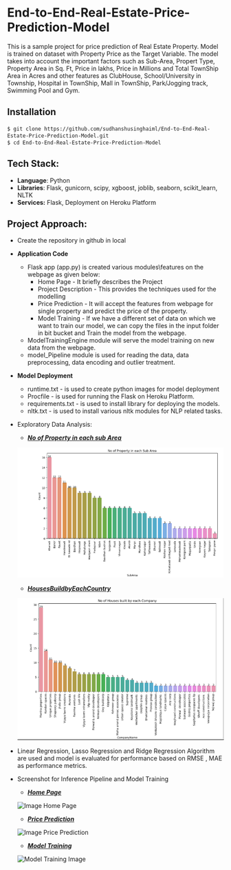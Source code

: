 # End-to-End-Real-Estate-Price-Prediction-Model
This is a sample project for price prediction of Real Estate Property. Model is trained on dataset with Property Price as the Target Variable. The model takes into account the important factors such as Sub-Area, Propert Type, Property Area in Sq. Ft, Price in lakhs, Price in Millions and Total TownShip Area in Acres and other features as ClubHouse, School/University in Township, Hospital in TownShip, Mall in TownShip, Park/Jogging track,	Swimming Pool and Gym.

## Installation
```
$ git clone https://github.com/sudhanshusinghaiml/End-to-End-Real-Estate-Price-Prediction-Model.git
$ cd End-to-End-Real-Estate-Price-Prediction-Model
```

## Tech Stack:
 - **Language**: Python
 - **Libraries**: Flask, gunicorn, scipy, xgboost, joblib, seaborn, scikit_learn, NLTK
 - **Services:** Flask, Deployment on Heroku Platform

## Project Approach:
 - Create the repository in github in local
 - **Application Code**
    - Flask app (app.py) is created various modules\features on the webpage as given below:
        - Home Page - It briefly describes the Project
        - Project Description - This provides the techniques used for the modelling
        - Price Prediction - It will accept the features from webpage for single property and predict the price of the property.
        - Model Training - If we have a different set of data on which we want to train our model, we can copy the files in the input folder in bit bucket and Train the model from the webpage.
    - ModelTrainingEngine module will serve the model training on new data from the webpage.
    - model_Pipeline module is used for reading the data, data preprocessing, data encoding and outlier treatment.


 - **Model Deployment**
    - runtime.txt - is used to create python images for model deployment
    - Procfile - is used for running the Flask on Heroku Platform.
    - requirements.txt - is used to install library for deploying the models. 
    - nltk.txt - is used to install various nltk modules for NLP related tasks.


- Exploratory Data Analysis:

  * ***[No of Property in each sub Area](https://github.com/sudhanshusinghaiml/End-to-End-Real-Estate-Price-Prediction-Model/blob/develop/results/subArea_propertyCount.png)***
    
  ![Images No of Property in each sub Area](https://github.com/sudhanshusinghaiml/End-to-End-Real-Estate-Price-Prediction-Model/blob/develop/results/subArea_propertyCount.png)


  * ***[HousesBuildbyEachCountry](https://github.com/sudhanshusinghaiml/End-to-End-Real-Estate-Price-Prediction-Model/blob/develop/results/HousesBuildbyEachCountry.png)***
    
  ![Images HousesBuildbyEachCountry](https://github.com/sudhanshusinghaiml/End-to-End-Real-Estate-Price-Prediction-Model/blob/develop/results/HousesBuildbyEachCountry.png)


- Linear Regression, Lasso Regression and Ridge Regression Algorithm are used and model is evaluated for performance based on RMSE , MAE as performance metrics.
- Screenshot for Inference Pipeline and Model Training
  * ***[Home Page](https://github.com/sudhanshusinghaiml/End-to-End-Real-Estate-Price-Prediction-Model/blob/develop/results/home-page.jpg)***
    
  ![Image Home Page](https://github.com/sudhanshusinghaiml/End-to-End-Real-Estate-Price-Prediction-Model/blob/develop/results/home-page.jpg)


  * ***[Price Prediction](https://github.com/sudhanshusinghaiml/End-to-End-Real-Estate-Price-Prediction-Model/blob/develop/results/model-prediction.jpg)***
    
  ![Image Price Prediction](https://github.com/sudhanshusinghaiml/End-to-End-Real-Estate-Price-Prediction-Model/blob/develop/results/model-prediction.jpg)


  * ***[Model Training](https://github.com/sudhanshusinghaiml/End-to-End-Real-Estate-Price-Prediction-Model/blob/develop/results/model-training.jpg)***
    
  ![Model Training Image](https://github.com/sudhanshusinghaiml/End-to-End-Real-Estate-Price-Prediction-Model/blob/develop/results/model-training.jpg)